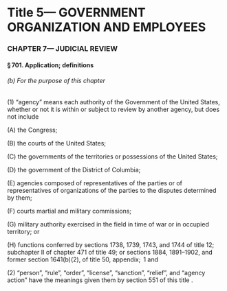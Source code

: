 
# Title 5— GOVERNMENT ORGANIZATION AND EMPLOYEES
### CHAPTER 7— JUDICIAL REVIEW
#### § 701. Application; definitions
###### (b) For the purpose of this chapter

(1) “agency” means each authority of the Government of the United States, whether or not it is within or subject to review by another agency, but does not include

(A) the Congress;

(B) the courts of the United States;

(C) the governments of the territories or possessions of the United States;

(D) the government of the District of Columbia;

(E) agencies composed of representatives of the parties or of representatives of organizations of the parties to the disputes determined by them;

(F) courts martial and military commissions;

(G) military authority exercised in the field in time of war or in occupied territory; or

(H) functions conferred by sections 1738, 1739, 1743, and 1744 of title 12; subchapter II of chapter 471 of title 49; or sections 1884, 1891–1902, and former section 1641(b)(2), of title 50, appendix;  1 and

(2) “person”, “rule”, “order”, “license”, “sanction”, “relief”, and “agency action” have the meanings given them by section 551 of this title .
